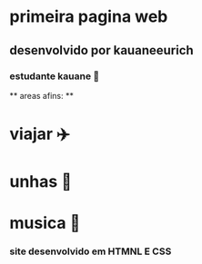 # primeira pagina web
## desenvolvido por kauaneeurich
### estudante kauane  :blue_heart:
** areas afins: **
# viajar :airplane:
# unhas :nail_care:
# musica  :musical_note: 
### site desenvolvido em HTMNL E CSS
